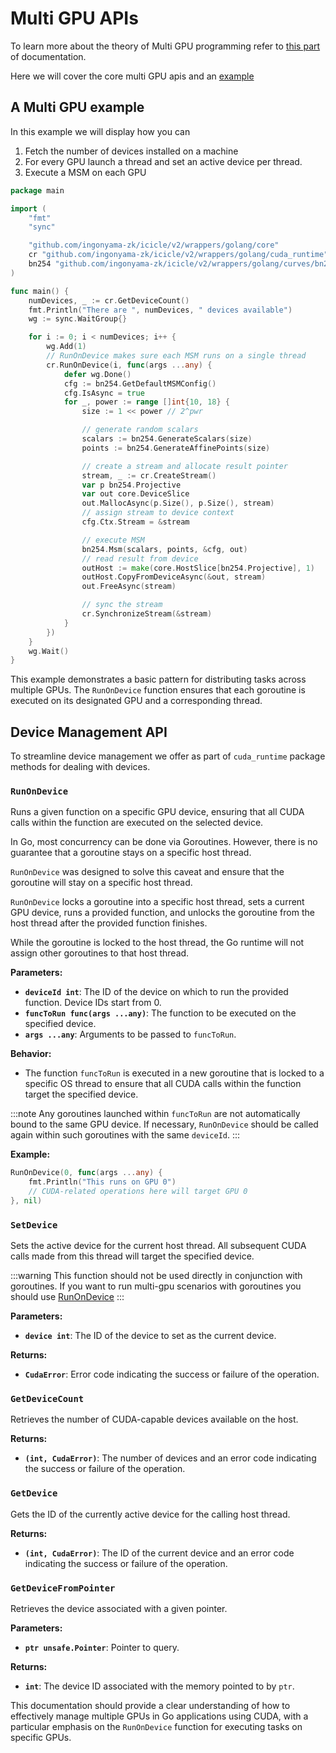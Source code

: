 # Multi GPU APIs

To learn more about the theory of Multi GPU programming refer to [this part](../multi-gpu.md) of documentation.

Here we will cover the core multi GPU apis and an [example](#a-multi-gpu-example)

## A Multi GPU example

In this example we will display how you can

1. Fetch the number of devices installed on a machine
2. For every GPU launch a thread and set an active device per thread.
3. Execute a MSM on each GPU

```go
package main

import (
	"fmt"
	"sync"

	"github.com/ingonyama-zk/icicle/v2/wrappers/golang/core"
	cr "github.com/ingonyama-zk/icicle/v2/wrappers/golang/cuda_runtime"
	bn254 "github.com/ingonyama-zk/icicle/v2/wrappers/golang/curves/bn254"
)

func main() {
	numDevices, _ := cr.GetDeviceCount()
	fmt.Println("There are ", numDevices, " devices available")
	wg := sync.WaitGroup{}

	for i := 0; i < numDevices; i++ {
		wg.Add(1)
		// RunOnDevice makes sure each MSM runs on a single thread
		cr.RunOnDevice(i, func(args ...any) {
			defer wg.Done()
			cfg := bn254.GetDefaultMSMConfig()
			cfg.IsAsync = true
			for _, power := range []int{10, 18} {
				size := 1 << power // 2^pwr

				// generate random scalars
				scalars := bn254.GenerateScalars(size)
				points := bn254.GenerateAffinePoints(size)

				// create a stream and allocate result pointer
				stream, _ := cr.CreateStream()
				var p bn254.Projective
				var out core.DeviceSlice
				out.MallocAsync(p.Size(), p.Size(), stream)
				// assign stream to device context
				cfg.Ctx.Stream = &stream

				// execute MSM
				bn254.Msm(scalars, points, &cfg, out)
				// read result from device
				outHost := make(core.HostSlice[bn254.Projective], 1)
				outHost.CopyFromDeviceAsync(&out, stream)
				out.FreeAsync(stream)

				// sync the stream
				cr.SynchronizeStream(&stream)
			}
		})
	}
	wg.Wait()
}
```

This example demonstrates a basic pattern for distributing tasks across multiple GPUs. The `RunOnDevice` function ensures that each goroutine is executed on its designated GPU and a corresponding thread.

## Device Management API

To streamline device management we offer as part of `cuda_runtime` package methods for dealing with devices.

### `RunOnDevice`

Runs a given function on a specific GPU device, ensuring that all CUDA calls within the function are executed on the selected device.

In Go, most concurrency can be done via Goroutines. However, there is no guarantee that a goroutine stays on a specific host thread.

`RunOnDevice` was designed to solve this caveat and ensure that the goroutine will stay on a specific host thread.

`RunOnDevice` locks a goroutine into a specific host thread, sets a current GPU device, runs a provided function, and unlocks the goroutine from the host thread after the provided function finishes.

While the goroutine is locked to the host thread, the Go runtime will not assign other goroutines to that host thread.

**Parameters:**

- **`deviceId int`**: The ID of the device on which to run the provided function. Device IDs start from 0.
- **`funcToRun func(args ...any)`**: The function to be executed on the specified device.
- **`args ...any`**: Arguments to be passed to `funcToRun`.

**Behavior:**

- The function `funcToRun` is executed in a new goroutine that is locked to a specific OS thread to ensure that all CUDA calls within the function target the specified device.

:::note
Any goroutines launched within `funcToRun` are not automatically bound to the same GPU device. If necessary, `RunOnDevice` should be called again within such goroutines with the same `deviceId`.
:::

**Example:**

```go
RunOnDevice(0, func(args ...any) {
	fmt.Println("This runs on GPU 0")
	// CUDA-related operations here will target GPU 0
}, nil)
```

### `SetDevice`

Sets the active device for the current host thread. All subsequent CUDA calls made from this thread will target the specified device.

:::warning
This function should not be used directly in conjunction with goroutines. If you want to run multi-gpu scenarios with goroutines you should use [RunOnDevice](#runondevice)
:::

**Parameters:**

- **`device int`**: The ID of the device to set as the current device.

**Returns:**

- **`CudaError`**: Error code indicating the success or failure of the operation.

### `GetDeviceCount`

Retrieves the number of CUDA-capable devices available on the host.

**Returns:**

- **`(int, CudaError)`**: The number of devices and an error code indicating the success or failure of the operation.

### `GetDevice`

Gets the ID of the currently active device for the calling host thread.

**Returns:**

- **`(int, CudaError)`**: The ID of the current device and an error code indicating the success or failure of the operation.

### `GetDeviceFromPointer`

Retrieves the device associated with a given pointer.

**Parameters:**

- **`ptr unsafe.Pointer`**: Pointer to query.

**Returns:**

- **`int`**: The device ID associated with the memory pointed to by `ptr`.

This documentation should provide a clear understanding of how to effectively manage multiple GPUs in Go applications using CUDA, with a particular emphasis on the `RunOnDevice` function for executing tasks on specific GPUs.
